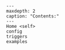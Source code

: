 ```{toctree}
---
maxdepth: 2
caption: "Contents:"
---
Home <self>
config
triggers
examples
```

```{include} ../README.md
```
